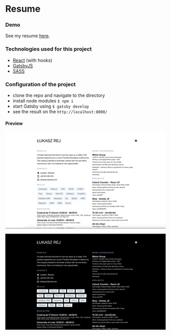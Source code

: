 # Resume

### Demo
See my resume [here](https://lukaszrej.github.io/Resume/).

### Technologies used for this project

- [React](https://reactjs.org/) (with hooks)
- [GatsbyJS](https://www.gatsbyjs.org/)
- [SASS](https://sass-lang.com/)

### Configuration of the project

- clone the repo and navigate to the directory
- install node modules ```$ npm i```
- start Gatsby using ```$ gatsby develop```
- see the result on the ```http://localhost:8000/```

#### Preview

![View](./src/images/demo/light-view.png "Resume - light mode page view")

![View](./src/images/demo/dark-view.png "Resume - dark mode page view")
